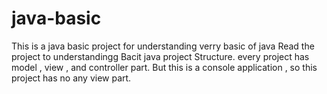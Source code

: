 # java-basic
This is a java basic project for understanding verry basic of java
Read the project to understandingg Bacit java project Structure.
every project has model , view , and controller part. But this is a console application , so this project has no any view part.
